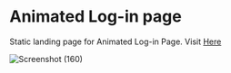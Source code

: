 # Animated Log-in page

Static landing page for Animated Log-in Page. Visit <a href="https://vikrant-v28.github.io/Animated-Login-page/">Here</a>

![Screenshot (160)](https://user-images.githubusercontent.com/85709371/148722476-7ed02282-de0f-44d0-be86-0c463dc17835.png)
